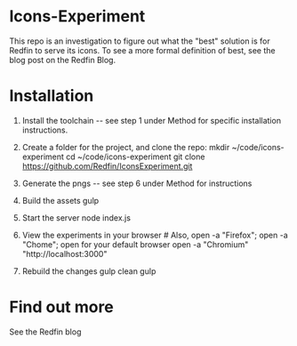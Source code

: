 # Icons-Experiment
This repo is an investigation to figure out what the "best" solution is for Redfin to serve its icons.  To see a more formal definition of best, see the blog post on the Redfin Blog.

# Installation
1. Install the toolchain -- see step 1 under Method for specific installation instructions.

2. Create a folder for the project, and clone the repo:
		mkdir ~/code/icons-experiment
		cd ~/code/icons-experiment
		git clone https://github.com/Redfin/IconsExperiment.git

3. Generate the pngs -- see step 6 under Method for instructions

3. Build the assets
		gulp

4. Start the server
		node index.js

5. View the experiments in your browser
		# Also, open -a "Firefox"; open -a "Chome"; open for your default browser
		open -a "Chromium" "http://localhost:3000"

6. Rebuild the changes
		gulp clean
		gulp

# Find out more
See the Redfin blog
